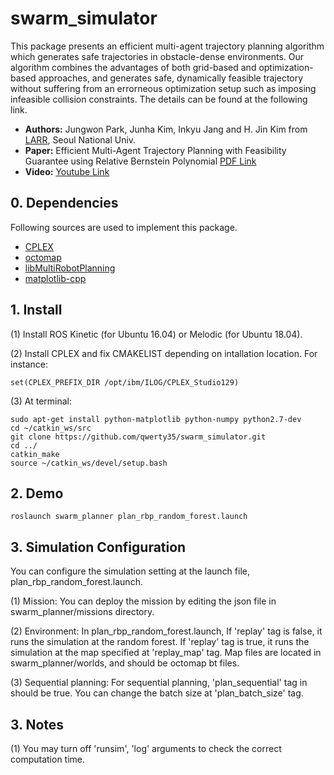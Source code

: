 # swarm_simulator

This package presents an efficient multi-agent trajectory planning algorithm which generates safe trajectories in obstacle-dense environments. 
Our algorithm combines the advantages of both grid-based and optimization-based approaches, and generates safe, dynamically feasible trajectory without suffering from an errorneous optimization setup such as imposing infeasible collision constraints.
The details can be found at the following link.

- **Authors:** Jungwon Park, Junha Kim, Inkyu Jang and H. Jin Kim from [LARR](http://larr.snu.ac.kr/), Seoul National Univ.
- **Paper:** Efficient Multi-Agent Trajectory Planning with Feasibility Guarantee using Relative Bernstein Polynomial [PDF Link](https://arxiv.org/abs/1909.10219)
- **Video:** [Youtube Link](https://www.youtube.com/watch?v=0koj-AlIbbI&list=PLdzwkGI22JhXa63sRb8zPTK3ZNFRmkdIu&index=2&t=0s)

## 0. Dependencies
Following sources are used to implement this package.
- [CPLEX](https://www.ibm.com/products/ilog-cplex-optimization-studio/resources)
- [octomap](https://github.com/OctoMap/octomap)
- [libMultiRobotPlanning](https://github.com/whoenig/libMultiRobotPlanning)
- [matplotlib-cpp](https://github.com/lava/matplotlib-cpp)

## 1. Install
(1) Install ROS Kinetic (for Ubuntu 16.04) or Melodic (for Ubuntu 18.04).

(2) Install CPLEX and fix CMAKELIST depending on intallation location. For instance:
```
set(CPLEX_PREFIX_DIR /opt/ibm/ILOG/CPLEX_Studio129)
```

(3) At terminal:
```
sudo apt-get install python-matplotlib python-numpy python2.7-dev
cd ~/catkin_ws/src
git clone https://github.com/qwerty35/swarm_simulator.git
cd ../
catkin_make
source ~/catkin_ws/devel/setup.bash
```

## 2. Demo
```
roslaunch swarm_planner plan_rbp_random_forest.launch
```

## 3. Simulation Configuration
You can configure the simulation setting at the launch file, plan_rbp_random_forest.launch.

(1) Mission: You can deploy the mission by editing the json file in swarm_planner/missions directory.

(2) Environment: In plan_rbp_random_forest.launch,
If 'replay' tag is false, it runs the simulation at the random forest.
If 'replay' tag is true, it runs the simulation at the map specified at 'replay_map' tag.
Map files are located in swarm_planner/worlds, and should be octomap bt files.

(3) Sequential planning: For sequential planning, 'plan_sequential' tag in should be true. 
You can change the batch size at 'plan_batch_size' tag.


## 3. Notes
(1) You may turn off 'runsim', 'log' arguments to check the correct computation time.
